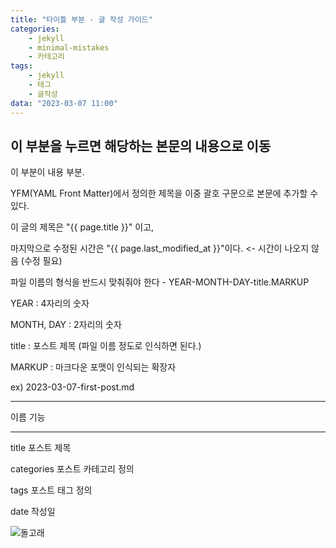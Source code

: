 ```yaml
---
title: "타이틀 부분 - 글 작성 가이드"
categories:
    - jekyll
    - minimal-mistakes
    - 카테고리
tags:
    - jekyll
    - 태그
    - 글작성
data: "2023-03-07 11:00"
---
```

## 이 부분을 누르면 해당하는 본문의 내용으로 이동

이 부분이 내용 부분.

YFM(YAML Front Matter)에서 정의한 제목을 이중 괄호 구문으로 본문에 추가할 수 있다.



이 글의 제목은 "{{ page.title }}" 이고,

마지막으로 수정된 시간은 "{{ page.last_modified_at }}"이다. <- 시간이 나오지 않음 (수정 필요)

파일 이름의 형식을 반드시 맞춰줘야 한다 - YEAR-MONTH-DAY-title.MARKUP

YEAR : 4자리의 숫자

MONTH, DAY : 2자리의 숫자

title : 포스트 제목 (파일 이름 정도로 인식하면 된다.)

MARKUP : 마크다운 포맷이 인식되는 확장자

ex) 2023-03-07-first-post.md

-------------------------------
이름				기능

-------------------------------
title	    		포스트 제목

categories	포스트 카테고리 정의

tags	   	 	포스트 태그 정의

date	    		작성일

![돌고래]({{site.url}}\images\2023-03-07-first-post\돌고래.jpg)